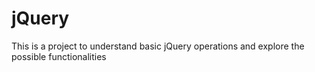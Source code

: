 # jQuery
This is a project to understand basic jQuery operations and explore the possible functionalities